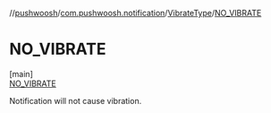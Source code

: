 //[pushwoosh](../../../../index.md)/[com.pushwoosh.notification](../../index.md)/[VibrateType](../index.md)/[NO_VIBRATE](index.md)

# NO_VIBRATE

[main]\
[NO_VIBRATE](index.md)

Notification will not cause vibration.
